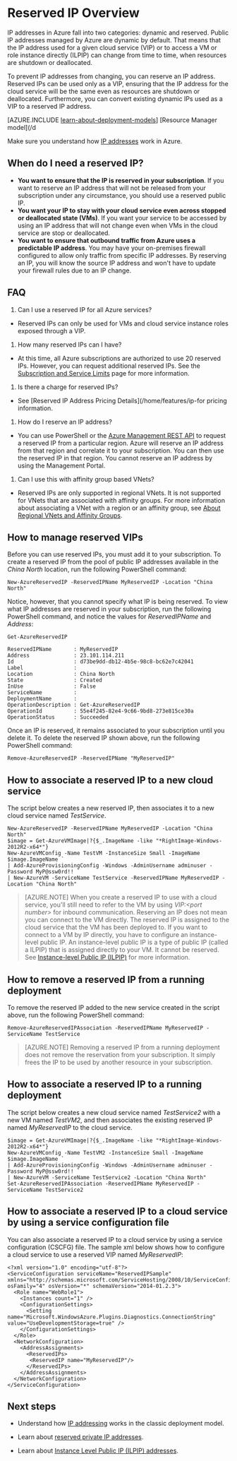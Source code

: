 <properties 
   pageTitle="Reserved IP | Azure"
   description="Understand reserved IPs and how to manage them"
   services="virtual-network"
   documentationCenter="na"
   authors="telmosampaio"
   manager="carmonm"
   editor="tysonn" />
<tags
	ms.service="virtual-network"
	ms.date="02/10/2016"
	wacn.date=""/>

# Reserved IP Overview
IP addresses in Azure fall into two categories: dynamic and reserved. Public IP addresses managed by Azure are dynamic by default. That means that the IP address used for a given cloud service (VIP) or to access a VM or role instance directly (ILPIP) can change from time to time, when resources are shutdown or deallocated.

To prevent IP addresses from changing, you can reserve an IP address. Reserved IPs can be used only as a VIP, ensuring that the IP address for the cloud service will be the same even as resources are shutdown or deallocated. Furthermore, you can convert existing dynamic IPs used as a VIP to a reserved IP address.

[AZURE.INCLUDE [learn-about-deployment-models](../includes/learn-about-deployment-models-classic-include.md)] [Resource Manager model](/d

Make sure you understand how [IP addresses](/documentation/articles/virtual-network-ip-addresses-overview-classic) work in Azure.

## When do I need a reserved IP?
- **You want to ensure that the IP is reserved in your subscription**. If you want to reserve an IP address that will not be released from your subscription under any circumstance, you should use a reserved public IP.  
- **You want your IP to stay with your cloud service even across stopped or deallocated state (VMs)**. If you want your service to be accessed by using an IP address that will not change even when VMs in the cloud service are stop or deallocated.
- **You want to ensure that outbound traffic from Azure uses a predictable IP address**. You may have your on-premises firewall configured to allow only traffic from specific IP addresses. By reserving an IP, you will know the source IP address and won't have to update your firewall rules due to an IP change.

## FAQ
1. Can I use a reserved IP for all Azure services?  
  - Reserved IPs can only be used for VMs and cloud service instance roles exposed through a VIP.
1. How many reserved IPs can I have?  
  - At this time, all Azure subscriptions are authorized to use 20 reserved IPs. However, you can request additional reserved IPs. See the [Subscription and Service Limits](/documentation/articles/azure-subscription-service-limits) page for more information.
1. Is there a charge for reserved IPs? 
  - See [Reserved IP Address Pricing Details](/home/features/ip-for pricing information.
1. How do I reserve an IP address? 
  - You can use PowerShell or the [Azure Management REST API](https://msdn.microsoft.com/zh-cn/library/azure/dn722420.aspx) to request a reserved IP from a particular region. Azure will reserve an IP address from that region and correlate it to your subscription. You can then use the reserved IP in that region. You cannot reserve an IP address by using the Management Portal.
1. Can I use this with affinity group based VNets? 
  - Reserved IPs are only supported in regional VNets. It is not supported for VNets that are associated with affinity groups. For more information about associating a VNet with a region or an affinity group, see [About Regional VNets and Affinity Groups](/documentation/articles/virtual-networks-migrate-to-regional-vnet). 

## How to manage reserved VIPs

Before you can use reserved IPs, you must add it to your subscription. To create a reserved IP from the pool of public IP addresses available in the *China North* location, run the following PowerShell command:

	New-AzureReservedIP -ReservedIPName MyReservedIP -Location "China North"

Notice, however, that you cannot specify what IP is being reserved. To view what IP addresses are reserved in your subscription, run the following PowerShell command, and notice the values for *ReservedIPName* and *Address*:

	Get-AzureReservedIP

	ReservedIPName       : MyReservedIP
	Address              : 23.101.114.211
	Id                   : d73be9dd-db12-4b5e-98c8-bc62e7c42041
	Label                : 
	Location             : China North
	State                : Created
	InUse                : False
	ServiceName          : 
	DeploymentName       : 
	OperationDescription : Get-AzureReservedIP
	OperationId          : 55e4f245-82e4-9c66-9bd8-273e815ce30a
	OperationStatus      : Succeeded

Once an IP is reserved, it remains associated to your subscription until you delete it. To delete the reserved IP shown above, run the following PowerShell command:

	Remove-AzureReservedIP -ReservedIPName "MyReservedIP"

## How to associate a reserved IP to a new cloud service
The script below creates a new reserved IP, then associates it to a new cloud service named *TestService*.

	New-AzureReservedIP -ReservedIPName MyReservedIP -Location "China North"
	$image = Get-AzureVMImage|?{$_.ImageName -like "*RightImage-Windows-2012R2-x64*"}
	New-AzureVMConfig -Name TestVM -InstanceSize Small -ImageName $image.ImageName `
	| Add-AzureProvisioningConfig -Windows -AdminUsername adminuser -Password MyP@ssw0rd!! `
	| New-AzureVM -ServiceName TestService -ReservedIPName MyReservedIP -Location "China North"

>[AZURE.NOTE] When you create a reserved IP to use with a cloud service, you'll still need to refer to the VM by using *VIP:&lt;port number>* for inbound communication. Reserving an IP does not mean you can connect to the VM directly. The reserved IP is assigned to the cloud service that the VM has been deployed to. If you want to connect to a VM by IP directly, you have to configure an instance-level public IP. An instance-level public IP is a type of public IP (called a ILPIP) that is assigned directly to your VM. It cannot be reserved. See [Instance-level Public IP (ILPIP)](/documentation/articles/virtual-networks-instance-level-public-ip) for more information.

## How to remove a reserved IP from a running deployment
To remove the reserved IP added to the new service created in the script above, run the following PowerShell command:

	Remove-AzureReservedIPAssociation -ReservedIPName MyReservedIP -ServiceName TestService

>[AZURE.NOTE] Removing a reserved IP from a running deployment does not remove the reservation from your subscription. It simply frees the IP to be used by another resource in your subscription.

## How to associate a reserved IP to a running deployment
The script below creates a new cloud service named *TestService2* with a new VM named *TestVM2*, and then associates the existing reserved IP named *MyReservedIP* to the cloud service.

	$image = Get-AzureVMImage|?{$_.ImageName -like "*RightImage-Windows-2012R2-x64*"}
	New-AzureVMConfig -Name TestVM2 -InstanceSize Small -ImageName $image.ImageName `
	| Add-AzureProvisioningConfig -Windows -AdminUsername adminuser -Password MyP@ssw0rd!! `
	| New-AzureVM -ServiceName TestService2 -Location "China North"
	Set-AzureReservedIPAssociation -ReservedIPName MyReservedIP -ServiceName TestService2

## How to associate a reserved IP to a cloud service by using a service configuration file
You can also associate a reserved IP to a cloud service by using a service configuration (CSCFG) file. The sample xml below shows how to configure a cloud service to use a reserved VIP named *MyReservedIP*: 
	
	<?xml version="1.0" encoding="utf-8"?>
	<ServiceConfiguration serviceName="ReservedIPSample" xmlns="http://schemas.microsoft.com/ServiceHosting/2008/10/ServiceConfiguration" osFamily="4" osVersion="*" schemaVersion="2014-01.2.3">
	  <Role name="WebRole1">
	    <Instances count="1" />
	    <ConfigurationSettings>
	      <Setting name="Microsoft.WindowsAzure.Plugins.Diagnostics.ConnectionString" value="UseDevelopmentStorage=true" />
	    </ConfigurationSettings>
	  </Role>
	  <NetworkConfiguration>
	    <AddressAssignments>
	      <ReservedIPs>
	       <ReservedIP name="MyReservedIP"/>
	      </ReservedIPs>
	    </AddressAssignments>
	  </NetworkConfiguration>
	</ServiceConfiguration>

## Next steps

- Understand how [IP addressing](/documentation/articles/virtual-network-ip-addresses-overview-classic) works in the classic deployment model.

- Learn about [reserved private IP addresses](/documentation/articles/virtual-networks-reserved-private-ip).

- Learn about [Instance Level Public IP (ILPIP) addresses](/documentation/articles/virtual-networks-instance-level-public-ip).
